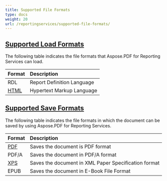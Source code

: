 ```yaml
---
title: Supported File Formats
type: docs
weight: 20
url: /reportingservices/supported-file-formats/
---
```


## <ins>**Supported Load Formats**
The following table indicates the file formats that Aspose.PDF for Reporting Services can load.

|**Format**|**Description**|
| :- | :- |
|RDL|Report Definition Language|
|[HTML](https://wiki.fileformat.com/web/html/)|Hypertext Markup Language|
## <ins>**Supported Save Formats**
The following table indicates the file formats in which the document can be saved by using Aspose.PDF for Reporting Services. 

|**Format**|**Description**|
| :- | :- |
|[PDF](https://wiki.fileformat.com/view/pdf/)|Saves the document is PDF format|
|PDF/A |Saves the document in PDF/A format|
|[XPS](https://wiki.fileformat.com/specification/page-description-language/xps/)|Saves the document in XML Paper Specification format|
|EPUB|Saves the document in E-Book File Format|

